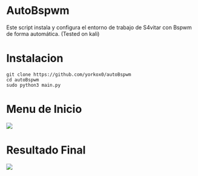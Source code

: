 # AutoBspwm
Este script instala y configura el entorno de trabajo de S4vitar con Bspwm de forma automática.
(Tested on kali)

# Instalacion

```
git clone https://github.com/yorkox0/autoBspwm
cd autoBspwm
sudo python3 main.py
```

# Menu de Inicio

  <img src="https://i.imgur.com/5iSMXBV.png" />

# Resultado Final

  <img src="https://i.imgur.com/Eo1Zmft.png" />

